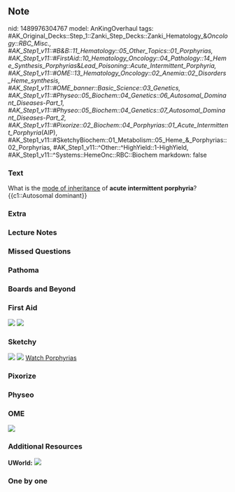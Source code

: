 ## Note
nid: 1489976304767
model: AnKingOverhaul
tags: #AK_Original_Decks::Step_1::Zanki_Step_Decks::Zanki_Hematology_&_Oncology::RBC_Misc., #AK_Step1_v11::#B&B::11_Hematology::05_Other_Topics::01_Porphyrias, #AK_Step1_v11::#FirstAid::10_Hematology_Oncology::04_Pathology::14_Heme_Synthesis_Porphyrias_&_Lead_Poisoning::Acute_Intermittent_Porphyria, #AK_Step1_v11::#OME::13_Hematology_Oncology::02_Anemia::02_Disorders_Heme_synthesis, #AK_Step1_v11::#OME_banner::Basic_Science::03_Genetics, #AK_Step1_v11::#Physeo::05_Biochem::04_Genetics::06_Autosomal_Dominant_Diseases_-_Part_1, #AK_Step1_v11::#Physeo::05_Biochem::04_Genetics::07_Autosomal_Dominant_Diseases_-_Part_2, #AK_Step1_v11::#Pixorize::02_Biochem::04_Porphyrias::01_Acute_Intermittent_Porphyria_(AIP), #AK_Step1_v11::#SketchyBiochem::01_Metabolism::05_Heme_&_Porphyrias::02_Porphyrias, #AK_Step1_v11::^Other::^HighYield::1-HighYield, #AK_Step1_v11::^Systems::HemeOnc::RBC::Biochem
markdown: false

### Text
<div>
  <div>
    What is the <u>mode of inheritance</u> of <b>acute intermittent
    porphyria</b>?
  </div>
  <div>
    {{c1::Autosomal dominant}}
  </div>
</div>

### Extra


### Lecture Notes


### Missed Questions


### Pathoma


### Boards and Beyond


### First Aid
<img src="tmpXYlW64.png"> <img src="tmpxaWlpO.png">

### Sketchy
<img src="Porphyrias.png"> <img src=
"Screen%20Shot%202022-01-30%20at%204.01.43%20AM.png"> <a href=
"https://dashboard.sketchy.com/study/medical/courses/medical-biochemistry/units/medical-biochemistry-metabolism/videos/medical-biochemistry-metabolism-heme-and-porphyrias-porphyrias?utm_source=anki&utm_medium=partnership&utm_campaign=february_update&utm_content=medical">
Watch Porphyrias</a>

### Pixorize


### Physeo


### OME
<div class="ome-widget">
  <a href="https://onlinemeded.org/spa/genetics?ref=anki"><img src=
  "_OME_AnkiFlashcards_Topic_4.png"></a>
</div>

### Additional Resources
<b>UWorld:</b> <img src="tmpfLt4_i.png">

### One by one

